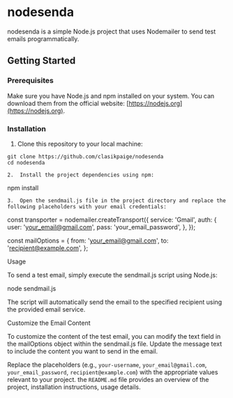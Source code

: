 # nodesenda

 nodesenda is a simple Node.js project that uses Nodemailer to send test emails programmatically.

## Getting Started

### Prerequisites

Make sure you have Node.js and npm installed on your system. You can download them from the official website: [https://nodejs.org](https://nodejs.org).

### Installation

1. Clone this repository to your local machine:

```
git clone https://github.com/clasikpaige/nodesenda
cd nodesenda
```


	2.	Install the project dependencies using npm:

npm install

	3.	Open the sendmail.js file in the project directory and replace the following placeholders with your email credentials:

const transporter = nodemailer.createTransport({
  service: 'Gmail',
  auth: {
    user: 'your_email@gmail.com',
    pass: 'your_email_password',
  },
});

const mailOptions = {
  from: 'your_email@gmail.com',
  to: 'recipient@example.com',
};

Usage

To send a test email, simply execute the sendmail.js script using Node.js:

node sendmail.js

The script will automatically send the email to the specified recipient using the provided email service.

Customize the Email Content

To customize the content of the test email, you can modify the text field in the mailOptions object within the sendmail.js file. Update the message text to include the content you want to send in the email.



Replace the placeholders (e.g., `your-username`, `your_email@gmail.com`, `your_email_password`, `recipient@example.com`) with the appropriate values relevant to your project. the `README.md` file provides an overview of the project, installation instructions, usage details.
